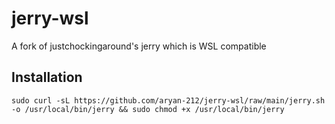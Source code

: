 # jerry-wsl
A fork of justchockingaround's jerry which is WSL compatible

## Installation
`sudo curl -sL https://github.com/aryan-212/jerry-wsl/raw/main/jerry.sh -o /usr/local/bin/jerry &&
sudo chmod +x /usr/local/bin/jerry`

